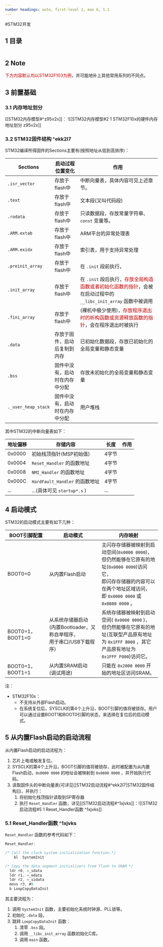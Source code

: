 ```yaml
---
number headings: auto, first-level 2, max 6, 1.1
---
```

#STM32开发 

## 1 目录

```toc
```

## 2 Note

<font color="#c00000">下方内容默认均以STM32F103为例</font>，并可能地补上其他常用系列的不同点。

## 3 前置基础

### 3.1 内存地址划分

[[STM32内存模型#^z95v2x]]：
![[STM32内存模型#2 1 STM32F10x的硬件内存地址划分 z95v2x]]

### 3.2 STM32固件结构 ^ekk2l7

STM32编译所得固件的Sections主要有(按照地址从低到高排序)：

| <center>Sections</center> | <center>启动过程位置变化</center> | <center>作用</center>                                                                                 |
| ------------------------- | ------------------------- | --------------------------------------------------------------------------------------------------- |
| `.isr_vector`             | 存放于flash中                 | 中断向量表，具体内容可见上述章节。                                                                                   |
| `.text`                   | 存放于flash中                 | 文本段(又叫代码段)                                                                                          |
| `.rodata`                 | 存放于flash中                 | 只读数据段，存放常量字符串、`const` 变量等。                                                                          |
| `.ARM.extab`              | 存放于flash中                 | ARM平台的异常处理表                                                                                         |
| `.ARM.exidx`              | 存放于flash中                 | 索引表，用于支持异常处理                                                                                        |
| `.preinit_array`          | 存放于flash中                 | 在 `.init` 段前执行，                                                                                     |
| `.init_array`             | 存放于flash中                 | 在 `.init` 段后执行，<font color="#c00000">存放全局构造函数或者初始化函数的指针</font>，会被在启动过程中的 `__libc_init_array` 函数中被调用 |
| `.fini_array`             | 存放于flash中                 | (裸机中极少使用)，<font color="#c00000">存放程序退出时的析构函数或资源释放函数的指针</font>，会在程序退出时被执行                            |
| `.data`                   | 存放于固件，启动后复制到内存            | 已初始化数据段，存放已初始化的全局变量和静态变量                                                                            |
| `.bss`                    | 固件中没有，启动时在内存中分配           | 存放未初始化的全局变量和静态变量                                                                                    |
| `._user_heap_stack`       | 固件中没有，启动时在内存中分配           | 用户堆栈                                                                                                |

其中STM32的中断向量表如下：

| 地址偏移   | <center>存储内容</center>     | <center>长度</center> | <center>作用</center> |
| ------ | ------------------------- | ------------------- | ------------------- |
| 0x0000 | 初始栈顶指针(MSP初始值)            | 4字节                 |                     |
| 0x0004 | `Reset_Handler` 的函数地址     | 4字节                 |                     |
| 0x0008 | `NMI_Handler` 的函数地址       | 4字节                 |                     |
| 0x000C | `HardFault_Handler` 的函数地址 | 4字节                 |                     |
| ...    | ...(具体可见 `startup*.s` )   | ...                 |                     |

## 4 启动模式

STM32的启动模式主要有如下几种：

| <center>BOOT引脚配置</center> | <center>启动模式</center>                              | <center>内存映射</center>                                                                                                           |
| ------------------------- | -------------------------------------------------- | ------------------------------------------------------------------------------------------------------------------------------- |
| BOOT0=0                   | 从内置Flash启动                                         | 主闪存存储器被映射到启动空间(`0x0000 0000`)，<br>但仍然能够在它原有的地址(`0x0800 0000`)访问它，<br>即闪存存储器的内容可以在两个地址区域访问，<br>即 `0x0000 0000` 或 `0x0800 0000` 。 |
| BOOT0=1，BOOT1=0           | 从系统存储器启动<br>(内置Bootloader，又称自举程序，<br>用于串口/USB下载程序) | 系统存储器被映射到启动空间( `0x0000 0000` )，<br>但仍然能够在它原有的地址(互联型产品原有地址<br>为 `0x1FFF B000` ，其它产品原有地址为<br>`0x1FFF F000`)访问它。                   |
| BOOT0=1，BOOT1=1           | 从内置SRAM启动<br>(调试用途)                                | 只能在 `0x2000 0000` 开始的地址区访问SRAM。                                                                                                 |

注：
- STM32F10x：
	- 不支持从外部Flash启动。
	- 在系统复位后，SYSCLK的第4个上升沿，BOOT引脚的值将被锁存。用户可以通过设置BOOT1和BOOT0引脚的状态，来选择在复位后的启动模式。

## 5 从内置Flash启动的启动流程

从内置Flash启动的启动流程为：
1. 芯片上电或触发复位。
2. SYSCLK的第4个上升沿，BOOT引脚的值将被锁存，此时被配置为从内置Flash启动，`0x0000 0000` 的地址会被映射到 `0x0800 0000` ，并开始执行代码。
3. 读取固件头的中断向量表(可详见[[STM32启动流程#^ekk2l7|STM32固件结构]])，并执行：
	1. 将初始化栈顶指针读取到SP寄存器
	2. 执行 `Reset_Handler` 函数，详见[[STM32启动流程#^1xjvks]]：![[STM32启动流程#5 1 Reset_Handler函数 ^1xjvks]]

### 5.1 Reset_Handler函数 ^1xjvks

`Reset_Handler` 函数的参考代码如下：

```C
Reset_Handler:

/* Call the clock system initialization function.*/
    bl  SystemInit

/* Copy the data segment initializers from flash to SRAM */
  ldr r0, =_sdata
  ldr r1, =_edata
  ldr r2, =_sidata
  movs r3, #0
  b LoopCopyDataInit
```

其主要流程为：
1. 调用 `SystemInit` 函数，主要初始化系统时钟源、PLL锁等。
2. 初始化 `.data` 段。
3. 跳转 `LoopCopyDataInit` 函数：
   1. 清零 `.bss` 段。
   2. 调用 `__libc_init_array` 函数初始化C库。
   3. 调用 `main` 函数。
